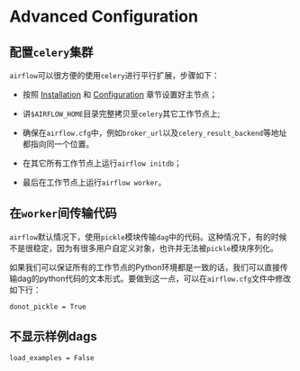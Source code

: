 # Advanced Configuration

## 配置``celery``集群

``airflow``可以很方便的使用``celery``进行平行扩展，步骤如下：

* 按照 [Installation](installation.md) 和 [Configuration](configuration.md) 章节设置好主节点；

* 讲``$AIRFLOW_HOME``目录完整拷贝至``celery``其它工作节点上;

* 确保在``airflow.cfg``中，例如``broker_url``以及``celery_result_backend``等地址都指向同一个位置。

* 在其它所有工作节点上运行``airflow initdb``；

* 最后在工作节点上运行``airflow worker``。

## 在``worker``间传输代码

``airflow``默认情况下，使用``pickle``模块传输``dag``中的代码。这种情况下，有的时候不是很稳定，因为有很多用户自定义对象，也许并无法被``pickle``模块序列化。

如果我们可以保证所有的工作节点的Python环境都是一致的话，我们可以直接传输dag的python代码的文本形式。要做到这一点，可以在``airflow.cfg``文件中修改如下行：

```
donot_pickle = True
```

## 不显示样例dags

```
load_examples = False
```